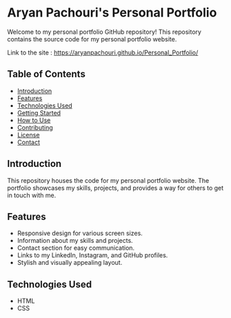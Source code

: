 
# Aryan Pachouri's Personal Portfolio

Welcome to my personal portfolio GitHub repository! This repository contains the source code for my personal portfolio website.

Link to the site : https://aryanpachouri.github.io/Personal_Portfolio/

## Table of Contents

- [Introduction](#introduction)
- [Features](#features)
- [Technologies Used](#technologies-used)
- [Getting Started](#getting-started)
- [How to Use](#how-to-use)
- [Contributing](#contributing)
- [License](#license)
- [Contact](#contact)

## Introduction

This repository houses the code for my personal portfolio website. The portfolio showcases my skills, projects, and provides a way for others to get in touch with me.

## Features

- Responsive design for various screen sizes.
- Information about my skills and projects.
- Contact section for easy communication.
- Links to my LinkedIn, Instagram, and GitHub profiles.
- Stylish and visually appealing layout.

## Technologies Used

- HTML
- CSS


